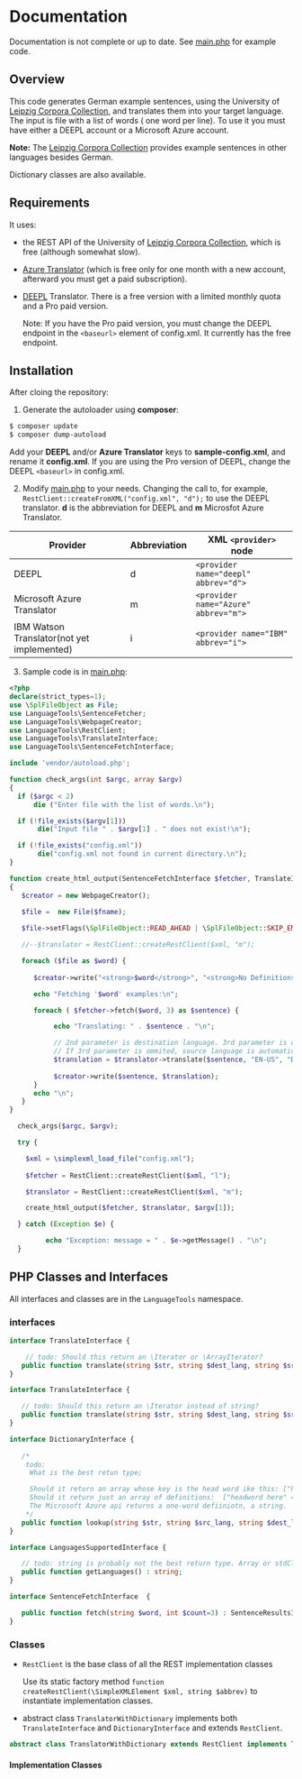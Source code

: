 # Documentation 

Documentation is not complete or up to date. See [main.php](main.php) for example code.

## Overview

This code generates German example sentences, using the University of [Leipzig Corpora Collection](https://wortschatz.uni-leipzig.de/en), and translates them into your target language. The input is file with a list of words ( one word per line). To use it you must have either a DEEPL account or a Microsoft Azure account.

**Note:** The [Leipzig Corpora Collection](https://wortschatz.uni-leipzig.de/en) provides example sentences in other languages besides German.

Dictionary classes are also available.

## Requirements

It uses:

- the REST API of the University of [Leipzig Corpora Collection](https://wortschatz.uni-leipzig.de/en),  which is free (although somewhat slow).

- [Azure Translator](https://docs.microsoft.com/en-us/azure/cognitive-services/translator/) (which is free only for one month with a new account, afterward you must get a paid subscription).

- [DEEPL](https://www.deepl.com/docs-apiD) Translator. There is a free version with a limited monthly quota and a Pro paid version.

  Note: If you have the Pro paid version, you must change the DEEPL endpoint in the `<baseurl>` element of config.xml. It currently has the free endpoint.

## Installation

After cloing the repository:

1. Generate the autoloader using **composer**:

```bash
$ composer update 
$ composer dump-autoload
```

Add your **DEEPL** and/or **Azure Translator** keys to **sample-config.xml**, and rename it **config.xml**. If you are using the Pro version of DEEPL, change the DEEPL `<baseurl>` in config.xml.

2. Modify [main.php](main.php) to your needs. Changing the call to, for example, `RestClient::createFromXML("config.xml", "d");` to use the DEEPL translator. **d** is the abbreviation for DEEPL and **m** Microsfot Azure Translator.

| Provider | Abbreviation | XML `<provider>` node |
|----------|--------------|-------------------| 
| DEEPL| d | `<provider name="deepl" abbrev="d">` |          
| Microsoft Azure Translator| m | `<provider name="Azure" abbrev="m">` |
| IBM Watson Translator(not yet implemented)| i |  `<provider name="IBM" abbrev="i">` | 

3. Sample code is in [main.php](main.php):

```php
<?php
declare(strict_types=1);
use \SplFileObject as File;
use LanguageTools\SentenceFetcher;
use LanguageTools\WebpageCreator;
use LanguageTools\RestClient;
use LanguageTools\TranslateInterface;
use LanguageTools\SentenceFetchInterface;

include 'vendor/autoload.php';

function check_args(int $argc, array $argv)
{
  if ($argc < 2)
      die ("Enter file with the list of words.\n");

  if (!file_exists($argv[1]))
       die("Input file " . $argv[1] . " does not exist!\n");

  if (!file_exists("config.xml"))
       die("config.xml not found in current directory.\n");
}

function create_html_output(SentenceFetchInterface $fetcher, TranslateInterface $translator, string $fname)
{ 
   $creator = new WebpageCreator();
  
   $file =  new File($fname);

   $file->setFlags(\SplFileObject::READ_AHEAD | \SplFileObject::SKIP_EMPTY | \SplFileObject::DROP_NEW_LINE);

   //--$translator = RestClient::createRestClient($xml, "m"); 

   foreach ($file as $word) {
  
      $creator->write("<strong>$word</strong>", "<strong>No Definitions (yet)</strong>"); 

      echo "Fetching '$word' examples:\n";

      foreach ( $fetcher->fetch($word, 3) as $sentence) {

           echo "Translating: " . $sentence . "\n";

           // 2nd parameter is destination language. 3rd parameter is optional source language.
           // If 3rd parameter is ommited, source language is automatically detected.
           $translation = $translator->translate($sentence, "EN-US", "DE"); 
           
           $creator->write($sentence, $translation); 
      }
      echo "\n";
   }
}

  check_args($argc, $argv);

  try {

    $xml = \simplexml_load_file("config.xml");
  
    $fetcher = RestClient::createRestClient($xml, "l"); 

    $translator = RestClient::createRestClient($xml, "m"); 

    create_html_output($fetcher, $translator, $argv[1]);

  } catch (Exception $e) {

         echo "Exception: message = " . $e->getMessage() . "\n";
  } 
```

## PHP Classes and Interfaces

All interfaces and classes are in the `LanguageTools` namespace.

### interfaces

```php
interface TranslateInterface {

    // todo: Should this return an \Iterator or \ArrayIterator?
   public function translate(string $str, string $dest_lang, string $src_lang="") : string; 
}

interface TranslateInterface {

   // todo: Should this return an \Iterator instead of string?
   public function translate(string $str, string $dest_lang, string $src_lang="") : string; 
}

interface DictionaryInterface {
   
   /*
    todo: 
     What is the best retun type;

     Should it return an array whose key is the head word ike this: ["headword here" => ["dfinition 1", "dfinition 2", ...]] ?                   
     Should it return just an array of definitions:  ["headword here" => ["dfinition 1", "dfinition 2", ...]] ?                   
     The Microsoft Azure api returns a one-word defiiniotn, a string.
    */
   public function lookup(string $str, string $src_lang, string $dest_lang) : string |array; 
}

interface LanguagesSupportedInterface {

   // todo: string is probably not the best return type. Array or stdClass probably is.
   public function getLanguages() : string;
}

interface SentenceFetchInterface  { 

   public function fetch(string $word, int $count=3) : SentenceResultsIterator;
}
```

### Classes

- `RestClient` is the base class of all the REST implementation classes

   Use its static factory method `function createRestClient(\SimpleXMLElement $xml, string $abbrev)` to instantiate implementation classes.

- abstract class `TranslatorWithDictionary` implements both `TranslateInterface` and `DictionaryInterface`
  and extends `RestClient`.

```php
abstract class TranslatorWithDictionary extends RestClient implements TranslateInterface, DictionaryInterface { }
```

#### Implementation Classes


